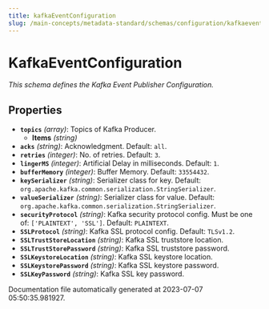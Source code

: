 ```yaml
---
title: kafkaEventConfiguration
slug: /main-concepts/metadata-standard/schemas/configuration/kafkaeventconfiguration
---
```


# KafkaEventConfiguration

*This schema defines the Kafka Event Publisher Configuration.*

## Properties

- **`topics`** *(array)*: Topics of Kafka Producer.
  - **Items** *(string)*
- **`acks`** *(string)*: Acknowledgment. Default: `all`.
- **`retries`** *(integer)*: No. of retries. Default: `3`.
- **`lingerMS`** *(integer)*: Artificial Delay in milliseconds. Default: `1`.
- **`bufferMemory`** *(integer)*: Buffer Memory. Default: `33554432`.
- **`keySerializer`** *(string)*: Serializer class for key. Default: `org.apache.kafka.common.serialization.StringSerializer`.
- **`valueSerializer`** *(string)*: Serializer class for value. Default: `org.apache.kafka.common.serialization.StringSerializer`.
- **`securityProtocol`** *(string)*: Kafka security protocol config. Must be one of: `['PLAINTEXT', 'SSL']`. Default: `PLAINTEXT`.
- **`SSLProtocol`** *(string)*: Kafka SSL protocol config. Default: `TLSv1.2`.
- **`SSLTrustStoreLocation`** *(string)*: Kafka SSL truststore location.
- **`SSLTrustStorePassword`** *(string)*: Kafka SSL truststore password.
- **`SSLKeystoreLocation`** *(string)*: Kafka SSL keystore location.
- **`SSLKeystorePassword`** *(string)*: Kafka SSL keystore password.
- **`SSLKeyPassword`** *(string)*: Kafka SSL key password.


Documentation file automatically generated at 2023-07-07 05:50:35.981927.
